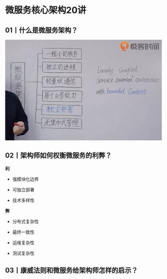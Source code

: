 # 微服务核心架构20讲

## 01丨什么是微服务架构？

![](../assets/images/2022-09-08-17-21-08-image.png)

## 02丨架构师如何权衡微服务的利弊？

**利**

- 强模块化边界

- 可独立部署

- 技术多样性

**弊**

- 分布式复杂性

- 最终一致性

- 运维复杂性

- 测试复杂性

## 03丨康威法则和微服务给架构师怎样的启示？
